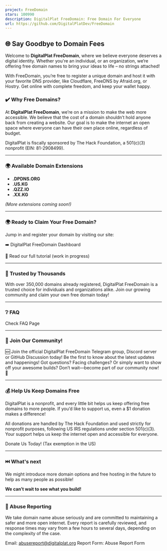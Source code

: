 ```yaml
---
project: FreeDomain
stars: 100990
description: DigitalPlat FreeDomain: Free Domain For Everyone
url: https://github.com/DigitalPlatDev/FreeDomain
---
```


🌐 Say Goodbye to Domain Fees
-----------------------------

Welcome to **DigitalPlat FreeDomain**, where we believe everyone deserves a digital identity. Whether you're an individual, or an organization, we’re offering free domain names to bring your ideas to life – no strings attached!

With FreeDomain, you’re free to register a unique domain and host it with your favorite DNS provider, like Cloudflare, FreeDNS by Afraid.org, or Hostry. Get online with complete freedom, and keep your wallet happy.

### ✔️ Why Free Domains?

At **DigitalPlat FreeDomain**, we’re on a mission to make the web more accessible. We believe that the cost of a domain shouldn’t hold anyone back from creating a website. Our goal is to make the internet an open space where everyone can have their own place online, regardless of budget.

DigitalPlat is fiscally sponsored by The Hack Foundation, a 501(c)(3) nonprofit (EIN: 81-2908499).

* * *

### 🌍 Available Domain Extensions

-   **.DPDNS.ORG**
-   **.US.KG**
-   **.QZZ.IO**
-   **.XX.KG**

_(More extensions coming soon!)_

* * *

### 🌍 Ready to Claim Your Free Domain?

Jump in and register your domain by visiting our site:

➡️ DigitalPlat FreeDomain Dashboard

📝 Read our full tutorial (work in progress)

* * *

### 🌟 Trusted by Thousands

With over 350,000 domains already registered, DigitalPlat FreeDomain is a trusted choice for individuals and organizations alike. Join our growing community and claim your own free domain today!

* * *

### ❔ FAQ

Check FAQ Page

* * *

### 🤝 Join Our Community!

🆕 Join the official DigitalPlat FreeDomain Telegram group, Discord server or GitHub Discussion today! Be the first to know about the latest updates and happenings! Got questions? Facing challenges? Or simply want to show off your awesome builds? Don’t wait—become part of our community now! 🚀

* * *

### 💰 Help Us Keep Domains Free

DigitalPlat is a nonprofit, and every little bit helps us keep offering free domains to more people. If you’d like to support us, even a $1 donation makes a difference!

All donations are handled by The Hack Foundation and used strictly for nonprofit purposes, following US IRS regulations under section 501(c)(3). Your support helps us keep the internet open and accessible for everyone.

Donate Us Today! (Tax exemption in the US)

* * *

### ⏭️ What's next

We might introduce more domain options and free hosting in the future to help as many people as possible!

**We can’t wait to see what you build!**

* * *

### 🚨 Abuse Reporting

We take domain name abuse seriously and are committed to maintaining a safer and more open internet. Every report is carefully reviewed, and response times may vary from a few hours to several days, depending on the complexity of the case.

Email: abusereport@digitalplat.org Report Form: Abuse Report Form
